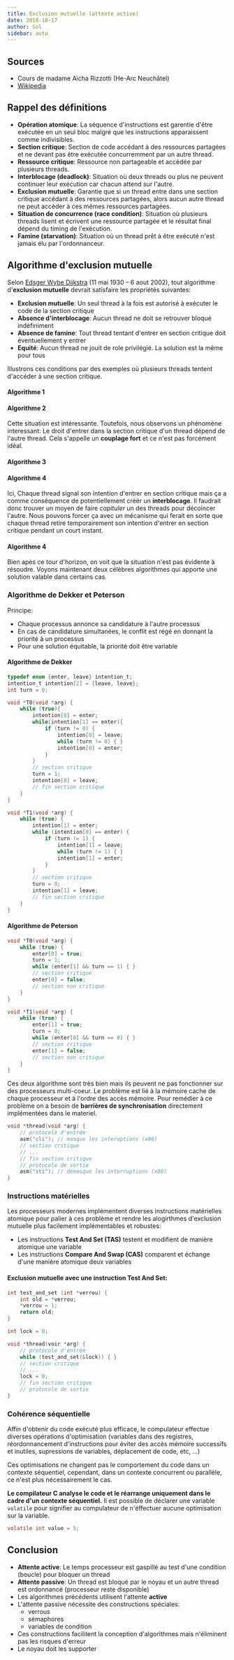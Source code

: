 ```yaml
---
title: Exclusion mutuelle (attente active)
date: 2018-10-17
author: Sol
sidebar: auto
---
```


##  Sources

* Cours de madame Aïcha Rizzotti (He-Arc Neuchâtel)
* [Wikipedia](https://en.wikipedia.org)

## Rappel des définitions

* **Opération atomique**: La séquence d'instructions est garentie d'être exécutée en un seul bloc malgré que les instructions apparaissent comme indivisibles.
* **Section critique**: Section de code accédant à des ressources partagées et ne devant pas être exécutée concurremment par un autre thread.
* **Ressource critique**: Ressource non partageable et accédée par plusieurs threads.
* **Interblocage (deadlock)**: Situation où deux threads ou plus ne peuvent continuer leur exécution car chacun attend sur l'autre.
* **Exclusion mutuelle**: Garantie que si un thread entre dans une section critique accédant à des ressources partagées, alors aucun autre thread ne peut accéder à ces mêmes ressources partagées.
* **Situation de concurrence (race condition)**: Situation où plusieurs threads lisent et écrivent une ressource partagée et le résultat final dépend du timing de l'exécution.
* **Famine (starvation)**: Situation où un thread prêt à être exécuté n'est jamais élu par l'ordonnanceur.

## Algorithme d'exclusion mutuelle
Selon [Edsger Wybe Dijkstra](https://en.wikipedia.org/wiki/Edsger_W._Dijkstra) (11 mai 1930 – 6 aout 2002), tout algorithme d'**exclusion mutuelle** devrait satisfaire les propriétés suivantes:
* **Exclusion mutuelle**: Un seul thread à la fois est autorisé à exécuter le code de la section critique
* **Absence d'interblocage**: Aucun thread ne doit se retrouver bloqué indéfiniment
* **Absence de famine**: Tout thread tentant d'entrer en section critique doit éventuellement y entrer
* **Equité**: Aucun thread ne jouit de role privilégié. La solution est la même pour tous

Illustrons ces conditions par des exemples où plusieurs threads tentent d'accéder à une section critique.

#### Algorithme 1

<Col spacer="1" proportions="4/6" vAlign="0">
<template slot="left">

```C
bool busy = false;

void *T0(void *arg) {
    while (true) {
        while (busy) { sleep(.1) }
        busy = true;
        // section critique
        busy = false;
        // fin de section critique
    }
}

void *T1(void *arg) {
    while (true) {
        while (busy) { }
        busy = true;
        // section critique
        busy = false;
        // fin de section critique
    }
}
```

</template>
<template slot="right">

Ce code pourrait s'exécuter de la façon suivante:

* `T0` lit `busy` à `false`

---

* `T1` lit `busy` à `false`
* `T1` set `busy` à `true`
* `T1` entre dans la section critique

---

* `T0` set `busy` à `true`
* `T0` **entre aussi** en section critique

<st c="r">Les deux threads se trouvent en section critique ! </st> $\quad$
Il n'y a donc **pas** exclusion mutuelle.

</template>
</Col>

#### Algorithme 2

<Col spacer="1" proportions="3/7" vAlign="0">
<template slot="left">

```C
int turn = 0;

void *T0(void *arg) {
    while (1) {
        while (turn == 1) { }
        // section critique
        turn = 1;
        // fin de section critique
    }
}

void *T1(void *arg) {
    while (1) {
        while (turn == 0) { }
        // section critique
        turn = 0;
        // fin de section critique
    }
}


```

</template>
<template slot="right">

* `T0` lit `turn` à `0`
* `T0` entre dans la section critique 

----------

* `T1` lit `turn` à `0`

----------

* `T0` set `turn` à `1` 
* `T0` sort de la section critique
* `t0` lit `turn` à `1`

----------

* `T1` lit `turn` à `1`
* `T1` entre dans la section critique
* `T1` set `turn` à `0`
* ...

<br>

* <st c="g">Un seul thread à la fois en section critique!</st>
* <st c="g">Pas d'interblocage!</st>

</template>
</Col>

Cette situation est intéressante. Toutefois, nous observons un phénomène interessant: Le droit d'entrer dans la section critique d'un thread dépend de l'autre thread. Cela s'appelle un **couplage fort** et ce n'est pas forcément idéal.


#### Algorithme 3

<Col spacer="1" proportions="4/6" vAlign="0">
<template slot="left">

```c
bool enter[2] = {false, false};

void *T0(void *arg) {
    while (true) {
        while (enter[1]) { }
        enter[0] = true;
        // section critique
        enter[0] = false;
        // fin de section critique
    }
}

void *T1(void *arg) {
    while (true) {
        while (enter[0]) { }
        enter[1] = true;
        // section critique
        enter[1] = false;
        // fin de section critique
    }
}
```


</template>
<template slot="right">

Ce code identique dans sa logique au premier ne fonctionne pas car il peut se passer un temps arbitrairement long entre l'expression:
* `while (enter[1]) {}`

et l'affectation

* `enter[0] = true;`

Le prochain algorithme tentera de remédier à ce problème en avançant l'affectation pour la placer avant le `while` pour signaler que le thread est en section critique.

</template>
</Col>


#### Algorithme 4

<Col spacer="1" proportions="5/5" vAlign="0">
<template slot="left">

```c
bool enter[2] = {false, false};

void *T0(void *arg) {
    while (true) {
        enter[0] = true;
        while (enter[1]) { }
        // section critique
        enter[0] = false;
        // fin de section critique
    }
}

void *T1(void *arg) {
    while (true) {
        enter[1] = true;
        while (enter[0]) { }
        // section critique
        enter[1] = false;
        // fin de section critique
    }
}
```

</template>
<template slot="right">

`T0` set `enter[0]` à `true`

----------

`T1` set `enter[1]` à `true`
`T1` bloque car `enter[0]` est `true`

----------

`T[0]` bloque car `enter[1]` est `true`

* <st c="g">Un seul thread en section critique!</st>
* <st c="r">Interblocage !</st>

* Chaque thread signale son intention d'entrer en section critique et cela entraine un **interblocage**

</template>
</Col>

Ici, Chaque thread signal son intention d'entrer en section critique mais ça a comme conséquence de potentiellement créér un **interblocage**. Il faudrait donc trouver un moyen de faire _capituler_ un des threads pour décoincer l'autre. Nous pouvons forcer ça avec un mécanisme qui ferait en sorte que chaque thread retire temporairement son intention d'entrer en section critique pendant un court instant.

#### Algorithme 4

<Col spacer="1" proportions="3/7" vAlign="0">
<template slot="left">

```c
bool enter[2] = {false, false};
bool loop = true;

void *T0(void *arg) {
    while (loop) {
        enter[0] = true;
        while (enter[1]) { 
            // temporisation
            enter[0] = false; 
            enter[0] = true;
        }
        // section critique
        enter[0] = false;
        // fin de section critique
    }
}

void *T1(void *arg) {
    while (loop) {
        enter[1] = true;
        while (enter[0]) { 
            // temporisation
            enter[1] = false;
            enter[1] = true; 
        }
        // section critique
        enter[1] = false;
        // fin de section critique
    }
}
```


</template>
<template slot="right">

* `t[0]` set `enter[0]` à `true`

----------

* `T1` set `enter[1]` à `true`
* `T1` entre dans la `while`
* `T1` set `enter[1]` à `false`
* <st c="b">`T1` temporise</st>
* `T1` set `enter[1]` à `true

----------

* `T0` entre dans la `while`
* `T0` set `enter[0]` à `false`
* <st c="b">`t[0]` temporise</st>
* `T0` set `enter[0]` à `true`

----------
* ...
* <st c="g">Un seul thread en section critique!</st>
* <st c="b">?? Interblocage possible ??</st>
* <st c="r">Nous nous retrouvons avec une situation de famine!</st>

</template>
</Col>

Bien apès ce tour d'horizon, on voit que la situation n'est pas évidente à résoudre. Voyons maintenant deux célèbres algorithmes qui apporte une solution valable dans certains cas.

### Algorithme de Dekker et Peterson
Principe:

* Chaque processus annonce sa candidature à l'autre processus
* En cas de candidature simultanées, le conflit est régé en donnant la priorité à un processus
* Pour une solution équitable, la priorité doit être variable

#### Algorithme de Dekker

```c
typedef enum {enter, leave} intention_t;
intention_t intention[2] = {leave, leave};
int turn = 0;

void *T0(void *arg) {
    while (true){
        intention[0] = enter;
        while(intention[1] == enter){
            if (turn != 0) {
                intention[0] = leave;
                while (turn != 0) { }
                intention[0] = enter;
            }
        }
        // section critique
        turn = 1;
        intention[0] = leave;
        // fin section critique
    }
}

void *T1(void *arg) {
    while (true) {
        intention[1] = enter;
        while (intention[0] == enter) {
            if (turn != 1) {
                intention[1] = leave;
                while (turn != 1) { }
                intention[1] = enter;
            }
        }
        // section critique
        turn = 0;
        intention[1] = leave;
        // fin section critique
    }
}
```

#### Algorithme de Peterson

```c
void *T0(void *arg) {
    while (true) {
        enter[0] = true;
        turn = 1;
        while (enter[1] && turn == 1) { }
        // section critique
        enter[0] = false;
        // section non critique
    }
}

void *T1(void *arg) {
    while (true) {
        enter[1] = true;
        turn = 0;
        while (enter[0] && turn == 0) { }
        // section critique
        enter[1] = false;
        // section non critique
    }
}
```

Ces deux algorithme sont très bien mais ils peuvent ne pas fonctionner sur des processeurs multi-coeur. Le problème est lié à la mémoire cache de chaque processeur et à l'ordre des accès mémoire. Pour remédier à ce problème on a besoin de **barrières de synchronisation** directement implémentées dans le materiel.

```c
void *thread(void *arg) {
    // protocole d'entrée
    asm("cli"); // masque les interuptions (x86)
    // section critique
    // ...
    // fin section critique
    // protocole de sortie
    asm("sti"); // démasque les interruptions (x86)
}
```

### Instructions matérielles

Les processeurs modernes implémentent diverses instructions matérielles atomique pour palier à ces problème et rendre les alogirthmes d'exclusion mutuelle plus facilement implémentables et robustes:

 * Les instructions **Test And Set (<Def def="Assembleur">TAS</Def>)** testent et modifient de manière atomique une variable
 * Les instructions **Compare And Swap (<Def def="Assembleur">CAS</Def>)** comparent et échange d'une manière atomique deux variables

#### Exclusion mutuelle avec une instruction Test And Set:

```c
int test_and_set (int *verrou) {
    int old = *verrou;
    *verrou = 1;
    return old;
}

int lock = 0;

void *thread(voir *arg) {
    // protocole d'entrée
    while (test_and_set(&lock)) { }
    // section critique
    // ...
    lock = 0;
    // fin section critique
    // protocole de sortie
}
```

### Cohérence séquentielle

Affin d'obtenir du code exécuté plus efficace, le compulateur effectue diverses opérations d'optimisation (variables dans des registres, réordonnancement d'instructions pour éviter des accès mémoire successifs et inutiles, supressions de variables, déplacement de code, etc, ...)

Ces optimisations ne changent pas le comportement du code dans un contexte séquentiel, cependant, dans un contexte concurrent ou parallèle, ce n'est plus nécessairement le cas.

**Le compilateur C analyse le code et le réarrange uniquement dans le cadre d'un contexte séquentiel.** Il est possible de déclarer une variable `volatile` pour signifier au compulateur de n'éffectuer aucune optimisation sur la variable.

```C
volatile int value = 5;
```

## Conclusion

* **Attente active**: Le temps processeur est gaspillé au test d'une condition (boucle) pour bloquer un thread
* **Attente passive**: Un thread est bloqué par le noyau et un autre thread est ordonnancé (processeur reste disponible)
* Les algorithmes précédents utilisent l'attente **active**
* L'attente passive nécessite des constructions spéciales:
    * verrous
    * sémaphores
    * variables de condition
* Ces constructions facilitent la conception d'algorithmes mais n'éliminent pas les risques d'erreur
* Le noyau doit les supporter

